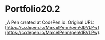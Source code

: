 # Portfolio20.2
 _A Pen created at CodePen.io. Original URL: [https://codepen.io/MarcelPenn/pen/dBVLPw](https://codepen.io/MarcelPenn/pen/dBVLPw).

 